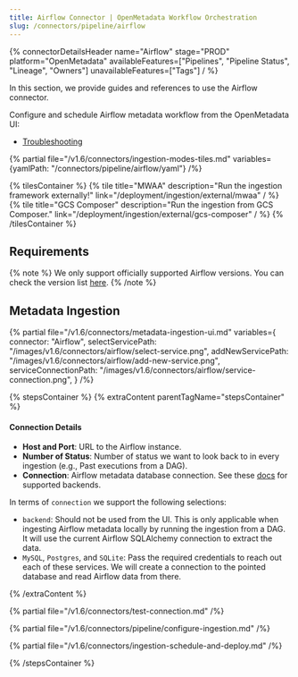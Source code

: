 ```yaml
---
title: Airflow Connector | OpenMetadata Workflow Orchestration
slug: /connectors/pipeline/airflow
---
```


{% connectorDetailsHeader
name="Airflow"
stage="PROD"
platform="OpenMetadata"
availableFeatures=["Pipelines", "Pipeline Status", "Lineage", "Owners"]
unavailableFeatures=["Tags"]
/ %}

In this section, we provide guides and references to use the Airflow connector.

Configure and schedule Airflow metadata workflow from the OpenMetadata UI:

- [Troubleshooting](/connectors/pipeline/airflow/troubleshooting)

{% partial file="/v1.6/connectors/ingestion-modes-tiles.md" variables={yamlPath: "/connectors/pipeline/airflow/yaml"} /%}

{% tilesContainer %}
{% tile
    title="MWAA"
    description="Run the ingestion framework externally!"
    link="/deployment/ingestion/external/mwaa"
  / %}
{% tile
    title="GCS Composer"
    description="Run the ingestion from GCS Composer."
    link="/deployment/ingestion/external/gcs-composer"
  / %}
{% /tilesContainer %}

## Requirements

{% note %}
We only support officially supported Airflow versions. 
You can check the version list [here](https://airflow.apache.org/docs/apache-airflow/stable/installation/supported-versions.html).
{% /note %}

## Metadata Ingestion

{% partial 
  file="/v1.6/connectors/metadata-ingestion-ui.md" 
  variables={
    connector: "Airflow", 
    selectServicePath: "/images/v1.6/connectors/airflow/select-service.png",
    addNewServicePath: "/images/v1.6/connectors/airflow/add-new-service.png",
    serviceConnectionPath: "/images/v1.6/connectors/airflow/service-connection.png",
} 
/%}

{% stepsContainer %}
{% extraContent parentTagName="stepsContainer" %}

#### Connection Details

- **Host and Port**: URL to the Airflow instance.
- **Number of Status**: Number of status we want to look back to in every ingestion (e.g., Past executions from a DAG).
- **Connection**: Airflow metadata database connection. See these [docs](https://airflow.apache.org/docs/apache-airflow/stable/howto/set-up-database.html)
  for supported backends.

In terms of `connection` we support the following selections:

- `backend`: Should not be used from the UI. This is only applicable when ingesting Airflow metadata locally
    by running the ingestion from a DAG. It will use the current Airflow SQLAlchemy connection to extract the data.
- `MySQL`, `Postgres`, and `SQLite`: Pass the required credentials to reach out each of these services. We
    will create a connection to the pointed database and read Airflow data from there.

{% /extraContent %}

{% partial file="/v1.6/connectors/test-connection.md" /%}

{% partial file="/v1.6/connectors/pipeline/configure-ingestion.md" /%}

{% partial file="/v1.6/connectors/ingestion-schedule-and-deploy.md" /%}

{% /stepsContainer %}
